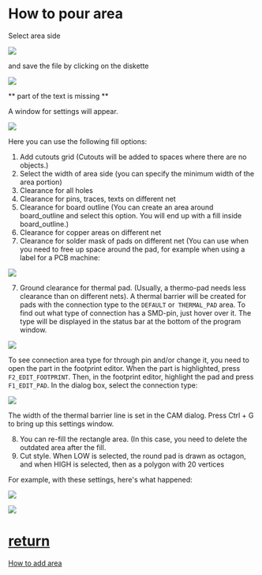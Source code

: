 # How to pour area

Select area side

![](pictures/sel_area_side.png)

and save the file by clicking on the diskette

![](pictures/Toolbar.png)

** part of the text is missing **

A window for settings will appear.

![](pictures/areas.png)

Here you can use the following fill options:

1) Add cutouts grid (Cutouts will be added to spaces where there are no objects.)
2) Select the width of area side  (you can specify the minimum width of the area portion)
3) Clearance for all holes
3) Clearance for pins, traces, texts on different net
4) Clearance for board outline (You can create an area around board_outline and select this option. You will end up with a fill inside board_outline.)
5) Clearance for copper areas on different net
6) Clearance for solder mask of pads on different net (You can use when you need to free up space around the pad, for example when using a label for a PCB machine:

![](pictures/Ref1.png)

7) Ground clearance for thermal pad. (Usually, a thermo-pad needs less clearance than on different nets).
A thermal barrier will be created for pads with the connection type to the `DEFAULT` or` THERMAL_PAD` area. To find out what type of connection has a SMD-pin, just hover over it. The type will be displayed in the status bar at the bottom of the program window. 

![](pictures/areas_th.png)

To see connection area type for through pin and/or change it, you need to open the part in the footprint editor. When the part is highlighted, press `F2_EDIT_FOOTPRINT`. Then, in the footprint editor, highlight the pad and press `F1_EDIT_PAD`. In the dialog box, select the connection type:

![](pictures/areas_th2.png)

The width of the thermal barrier line is set in the CAM dialog. Press Ctrl + G to bring up this settings window.

8) You can re-fill the rectangle area. (In this case, you need to delete the outdated area after the fill.
9) Cut style. When LOW is selected, the round pad is drawn as octagon, and when HIGH is selected, then as a polygon with 20 vertices

For example, with these settings, here's what happened:

![](pictures/areas_exmp.png)

![](pictures/areas_exmp1.png)

# [return](How_to.md)

[How to add area](add_area.md)
